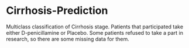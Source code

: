 # Cirrhosis-Prediction
Multiclass classification of Cirrhosis stage. Patients that participated take either D-penicillamine or Placebo. Some patients refused to take a part in research, so there are some missing data for them.
